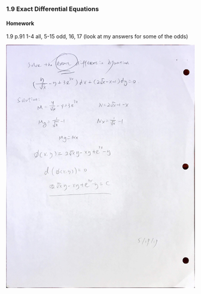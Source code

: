 ### 1.9 Exact Differential Equations

#### Homework
1.9 p.91 1-4 all, 5-15 odd, 16, 17 (look at my answers for some of the odds)

![Graph](../assets/exact_de.JPG)
